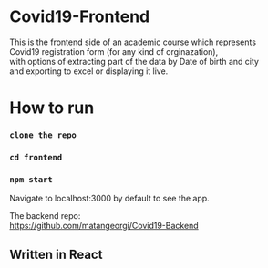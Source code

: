 # Covid19-Frontend
This is the frontend side of an academic course which represents\
Covid19 registration form (for any kind of orginazation),\
with options of extracting part of the data by Date of birth and city\
and exporting to excel or displaying it live.

# How to run
### `clone the repo`
### `cd frontend`
### `npm start`

Navigate to localhost:3000 by default to see the app.

The backend repo:\
https://github.com/matangeorgi/Covid19-Backend

## Written in React
